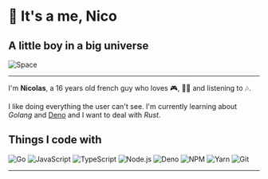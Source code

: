 # 👋 It's a me, Nico

<head>
    <meta charset="utf-8">
    <meta name="viewport" content="width=device-width, initial-scale=1.0,maximum-scale=1.0, user-scalable=no">
    <link rel="stylesheet" href="t-rex-runner/index.css">
    <script src="t-rex-runner/index.js"></script>
</head>

## A little boy in a big universe

<!-- Banner from pinimg -->
![Space](https://i.pinimg.com/originals/61/50/fb/6150fbdf51c4139be1465e7bb63a0398.jpg)

---

I'm **Nicolas**, a 16 years old french guy who loves 🎮, 👨‍💻 and listening to 🎶.

I like doing everything the user can't see.
I'm currently learning about *Golang* and [Deno](https://deno.land) and I want to deal with *Rust*.

## Things I code with

![Go](https://img.shields.io/badge/-Go-blue?style=flat-square&logo=go&logoColor=white) ![JavaScript](https://img.shields.io/badge/-JavaScript-F0DB4F?style=flat-square&logo=javascript&logoColor=white) ![TypeScript](https://img.shields.io/badge/-TypeScript-007ACC?style=flat-square&logo=typescript&logoColor=white) ![Node.js](https://img.shields.io/badge/-Node.js-43853d?style=flat-square&logo=Node.js&logoColor=white) ![Deno](https://img.shields.io/badge/-Deno-lightgrey?style=flat-square&logo=deno&logoColor=white) ![NPM](https://img.shields.io/badge/-NPM-CB3837?style=flat-square&logo=npm&logoColor=white) ![Yarn](https://img.shields.io/badge/-Yarn-informational?style=flat-square&logo=yarn&logoColor=white) ![Git](https://img.shields.io/badge/-Git-F05032?style=flat-square&logo=git&logoColor=white)

---
